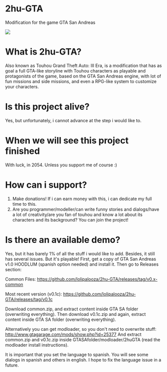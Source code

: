 # 2hu-GTA
Modification for the game GTA San Andreas

![](https://i.imgur.com/y2ewllZ.png)

# What is 2hu-GTA?

Also known as Touhou Grand Theft Auto: III Era, is a modification that has as goal a full GTA-like storyline with Touhou characters as playable and protagonists of the game, based on the GTA San Andreas engine, with lot of fun missions and side missions, and even a RPG-like system to customize your characters.

# Is this project alive?

Yes, but unfortunately, i cannot advance at the step i would like to.

# When we will see this project finished

With luck, in 2054. Unless you support me of course :)

# How can i support?

1. Make donations! If i can earn money with this, i can dedicate my full time to this.
2. Are you programmer/modeller/can write funny stories and dialogs/have a lot of creativity/are you fan of touhou and know a lot about its characters and its background? You can join the project!

# Is there an available demo?

Yes, but it has barely 1% of all the stuff i would like to add. Besides, it still has several issues. But it's playable!
First, get a copy of GTA San Andreas v1.0 HOODLUM (spanish option needed) and install it. Then go to Releases section:

Common Files: https://github.com/lolipalooza/2hu-GTA/releases/tag/v0.x-common

Most recent version (v0.1c): https://github.com/lolipalooza/2hu-GTA/releases/tag/v0.1c

Download common.zip, and extract content inside GTA SA folder (overwriting everything). Then download v0.1c.zip and again, extract content inside GTA SA folder (overwriting everything).

Alternatively you can get modloader, so you don't need to overwrite stuff:
http://www.gtagarage.com/mods/show.php?id=25377
And extract common.zip and v0.1c.zip inside GTASAfolder/modloader/2huGTA (read the modloader install instructions).

It is important that you set the language to spanish. You will see some dialogs in spanish and others in english. I hope to fix the language issue in a future.
